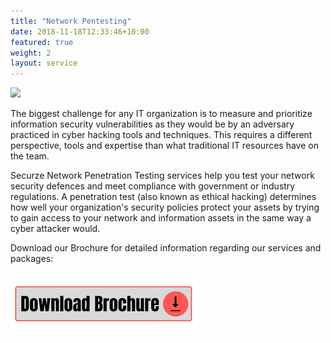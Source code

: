 ```yaml
---
title: "Network Pentesting"
date: 2018-11-18T12:33:46+10:00
featured: true
weight: 2
layout: service
---
```


<img src="https://www.teahub.io/photos/full/226-2263470_network-infrastructure.jpg">

The biggest challenge for any IT organization is to measure and prioritize information security vulnerabilities as they would be by an adversary practiced in cyber hacking tools and techniques. This requires a different perspective, tools and expertise than what traditional IT resources have on the team.

Securze Network Penetration Testing services help you test your network security defences and meet compliance with government or industry regulations. A penetration test (also known as ethical hacking) determines how well your organization's security policies protect your assets by trying to gain access to your network and information assets in the same way a cyber attacker would.

Download our Brochure for detailed information regarding our services and packages: 


<a href="https://github.com/securze/company/raw/main/images/pfds/Securze-Company-Profile.pdf">
<img src="/images/download.png"></a>



<script src="https://www.cognitoforms.com/f/seamless.js" data-key="2gkgyOXvOEC0CLxvCRM7Cw" data-form="1"></script>


<script type="text/javascript">
    (function(c,l,a,r,i,t,y){
        c[a]=c[a]||function(){(c[a].q=c[a].q||[]).push(arguments)};
        t=l.createElement(r);t.async=1;t.src="https://www.clarity.ms/tag/"+i;
        y=l.getElementsByTagName(r)[0];y.parentNode.insertBefore(t,y);
    })(window, document, "clarity", "script", "agudmp1t06");
</script>
